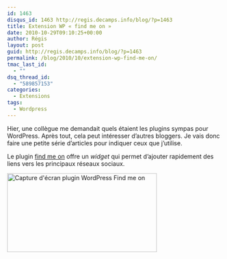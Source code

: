 ```yaml
---
id: 1463
disqus_id: 1463 http://regis.decamps.info/blog/?p=1463
title: Extension WP « find me on »
date: 2010-10-29T09:10:25+00:00
author: Régis
layout: post
guid: http://regis.decamps.info/blog/?p=1463
permalink: /blog/2010/10/extension-wp-find-me-on/
tmac_last_id:
  - ""
dsq_thread_id:
  - "589857153"
categories:
  - Extensions
tags:
  - Wordpress
---
```

Hier, une collègue me demandait quels étaient les plugins sympas pour WordPress. Après tout, cela peut intéresser d’autres bloggers. Je vais donc faire une petite série d’articles pour indiquer ceux que j’utilise.

Le plugin [find me on](http://wordpress.org/extend/plugins/find-me-on/) offre un _widget_ qui permet d’ajouter rapidement des liens vers les principaux réseaux sociaux.

[<img src="http://regis.decamps.info/blog/wp-content/uploads/2010/10/screenshot-findmeon-350x184.png" alt="Capture d&#039;écran plugin WordPress Find me on" title="screenshot-findmeon" width="350" height="184" class="alignnone size-medium wp-image-1464" srcset="http://regis.decamps.info/blog/wp-content/uploads/2010/10/screenshot-findmeon-350x184.png 350w, http://regis.decamps.info/blog/wp-content/uploads/2010/10/screenshot-findmeon-1024x539.png 1024w, http://regis.decamps.info/blog/wp-content/uploads/2010/10/screenshot-findmeon.png 1123w" sizes="(max-width: 350px) 100vw, 350px" />](http://regis.decamps.info/blog/wp-content/uploads/2010/10/screenshot-findmeon.png)
